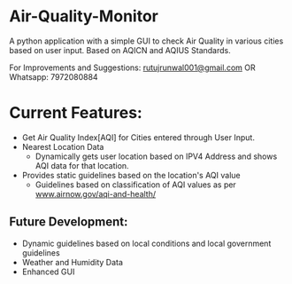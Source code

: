 # Air-Quality-Monitor
A python application with a simple GUI to check Air Quality in various cities based on user input. Based on AQICN and AQIUS Standards.

For Improvements and Suggestions: rutujrunwal001@gmail.com OR Whatsapp: 7972080884
# Current Features:
- Get Air Quality Index[AQI] for Cities entered through User Input.
- Nearest Location Data
  - Dynamically gets user location based on IPV4 Address and shows AQI data for that location.
 - Provides static guidelines based on the location's AQI value
   - Guidelines based on classification of AQI values as per www.airnow.gov/aqi-and-health/
  
 ## Future Development:
 - Dynamic guidelines based on local conditions and local government guidelines
 - Weather and Humidity Data
 - Enhanced GUI
